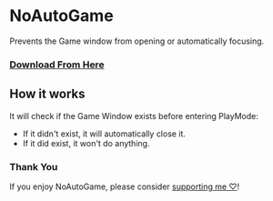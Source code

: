 # NoAutoGame
Prevents the Game window from opening or automatically focusing.

### [Download From Here](https://vpm.dreadscripts.com/)

## How it works
It will check if the Game Window exists before entering PlayMode:
- If it didn't exist, it will automatically close it.
- If it did exist, it won't do anything.

### Thank You
If you enjoy NoAutoGame, please consider [supporting me ♡](https://ko-fi.com/Dreadrith)!
